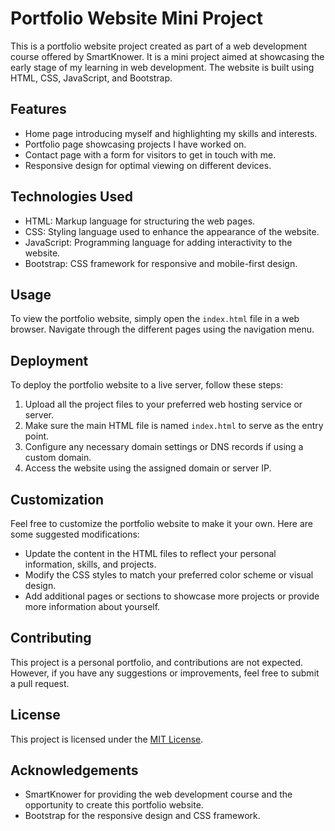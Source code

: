 # Portfolio Website Mini Project

This is a portfolio website project created as part of a web development course offered by SmartKnower. It is a mini project aimed at showcasing the early stage of my learning in web development. The website is built using HTML, CSS, JavaScript, and Bootstrap.

## Features

- Home page introducing myself and highlighting my skills and interests.
- Portfolio page showcasing projects I have worked on.
- Contact page with a form for visitors to get in touch with me.
- Responsive design for optimal viewing on different devices.

## Technologies Used

- HTML: Markup language for structuring the web pages.
- CSS: Styling language used to enhance the appearance of the website.
- JavaScript: Programming language for adding interactivity to the website.
- Bootstrap: CSS framework for responsive and mobile-first design.

## Usage

To view the portfolio website, simply open the `index.html` file in a web browser. Navigate through the different pages using the navigation menu.

## Deployment

To deploy the portfolio website to a live server, follow these steps:

1. Upload all the project files to your preferred web hosting service or server.
2. Make sure the main HTML file is named `index.html` to serve as the entry point.
3. Configure any necessary domain settings or DNS records if using a custom domain.
4. Access the website using the assigned domain or server IP.

## Customization

Feel free to customize the portfolio website to make it your own. Here are some suggested modifications:

- Update the content in the HTML files to reflect your personal information, skills, and projects.
- Modify the CSS styles to match your preferred color scheme or visual design.
- Add additional pages or sections to showcase more projects or provide more information about yourself.

## Contributing

This project is a personal portfolio, and contributions are not expected. However, if you have any suggestions or improvements, feel free to submit a pull request.

## License

This project is licensed under the [MIT License](LICENSE).

## Acknowledgements

- SmartKnower for providing the web development course and the opportunity to create this portfolio website.
- Bootstrap for the responsive design and CSS framework.
